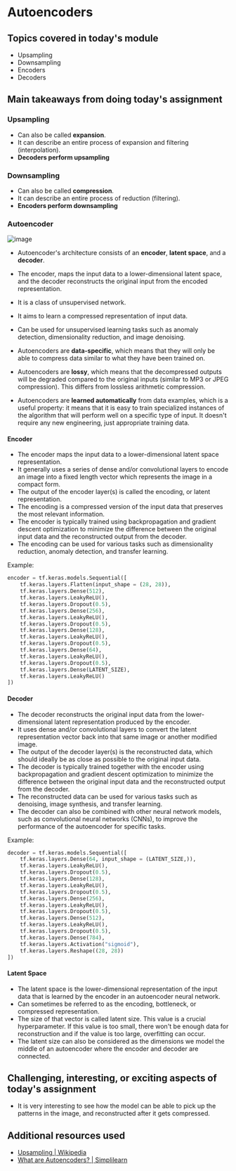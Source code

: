 # Autoencoders

## Topics covered in today's module
* Upsampling 
* Downsampling
* Encoders
* Decoders

## Main takeaways from doing today's assignment
### Upsampling
- Can also be called **expansion**.
- It can describe an entire process of expansion and filtering (interpolation).
- **Decoders perform upsampling**

### Downsampling
- Can also be called **compression**.
- It can describe an entire process of reduction (filtering). 
- **Encoders perform downsampling**

### Autoencoder
![image](https://user-images.githubusercontent.com/70928356/232730848-f4ebd8d6-fc40-4395-bb24-0b3b298bbdc8.png)
- Autoencoder's architecture consists of an **encoder**, **latent space**, and a **decoder**.
- The encoder, maps the input data to a lower-dimensional latent space, and the decoder reconstructs the original input from the encoded representation.
- It is a class of unsupervised network.
- It aims to learn a compressed representation of input data.
- Can be used for unsupervised learning tasks such as anomaly detection, dimensionality reduction, and image denoising.

- Autoencoders are **data-specific**, which means that they will only be able to compress data similar to what they have been trained on.
- Autoencoders are **lossy**, which means that the decompressed outputs will be degraded compared to the original inputs (similar to MP3 or JPEG compression). This differs from lossless arithmetic compression.
- Autoencoders are **learned automatically** from data examples, which is a useful property: it means that it is easy to train specialized instances of the algorithm that will perform well on a specific type of input. It doesn't require any new engineering, just appropriate training data.

#### Encoder
- The encoder maps the input data to a lower-dimensional latent space representation.
- It generally uses a series of dense and/or convolutional layers to encode an image into a fixed length vector which represents the image in a compact form.
- The output of the encoder layer(s) is called the encoding, or latent representation.
- The encoding is a compressed version of the input data that preserves the most relevant information.
- The encoder is typically trained using backpropagation and gradient descent optimization to minimize the difference between the original input data and the reconstructed output from the decoder.
- The encoding can be used for various tasks such as dimensionality reduction, anomaly detection, and transfer learning.

Example:
```py
encoder = tf.keras.models.Sequential([
    tf.keras.layers.Flatten(input_shape = (28, 28)),
    tf.keras.layers.Dense(512),
    tf.keras.layers.LeakyReLU(),
    tf.keras.layers.Dropout(0.5),
    tf.keras.layers.Dense(256),
    tf.keras.layers.LeakyReLU(),
    tf.keras.layers.Dropout(0.5),
    tf.keras.layers.Dense(128),
    tf.keras.layers.LeakyReLU(),
    tf.keras.layers.Dropout(0.5),
    tf.keras.layers.Dense(64),
    tf.keras.layers.LeakyReLU(),
    tf.keras.layers.Dropout(0.5),
    tf.keras.layers.Dense(LATENT_SIZE),
    tf.keras.layers.LeakyReLU()
])
```

#### Decoder
- The decoder reconstructs the original input data from the lower-dimensional latent representation produced by the encoder.
- It uses dense and/or convolutional layers to convert the latent representation vector back into that same image or another modified image.
- The output of the decoder layer(s) is the reconstructed data, which should ideally be as close as possible to the original input data.
- The decoder is typically trained together with the encoder using backpropagation and gradient descent optimization to minimize the difference between the original input data and the reconstructed output from the decoder.
- The reconstructed data can be used for various tasks such as denoising, image synthesis, and transfer learning.
- The decoder can also be combined with other neural network models, such as convolutional neural networks (CNNs), to improve the performance of the autoencoder for specific tasks.

Example:
```py
decoder = tf.keras.models.Sequential([
    tf.keras.layers.Dense(64, input_shape = (LATENT_SIZE,)),
    tf.keras.layers.LeakyReLU(),
    tf.keras.layers.Dropout(0.5),
    tf.keras.layers.Dense(128),
    tf.keras.layers.LeakyReLU(),
    tf.keras.layers.Dropout(0.5),
    tf.keras.layers.Dense(256),
    tf.keras.layers.LeakyReLU(),
    tf.keras.layers.Dropout(0.5),
    tf.keras.layers.Dense(512),
    tf.keras.layers.LeakyReLU(),
    tf.keras.layers.Dropout(0.5),
    tf.keras.layers.Dense(784),
    tf.keras.layers.Activation("sigmoid"),
    tf.keras.layers.Reshape((28, 28))
])
```
#### Latent Space
- The latent space is the lower-dimensional representation of the input data that is learned by the encoder in an autoencoder neural network.
- Can sometimes be referred to as the encoding, bottleneck, or compressed representation.
- The size of that vector is called latent size. This value is a crucial hyperparameter. If this value is too small, there won't be enough data for reconstruction and if the value is too large, overfitting can occur.
- The latent size can also be considered as the dimensions we model the middle of an autoencoder where the encoder and decoder are connected.

## Challenging, interesting, or exciting aspects of today's assignment
- It is very interesting to see how the model can be able to pick up the patterns in the image, and reconstructed after it gets compressed.

## Additional resources used 
- [Upsampling | Wikipedia](https://en.wikipedia.org/wiki/Upsampling)
- [What are Autoencoders? | Simplilearn](https://www.simplilearn.com/tutorials/deep-learning-tutorial/what-are-autoencoders-in-deep-learning#:~:text=Autoencoders%20are%20a%20type%20of,important%20part%20in%20image%20construction.)
